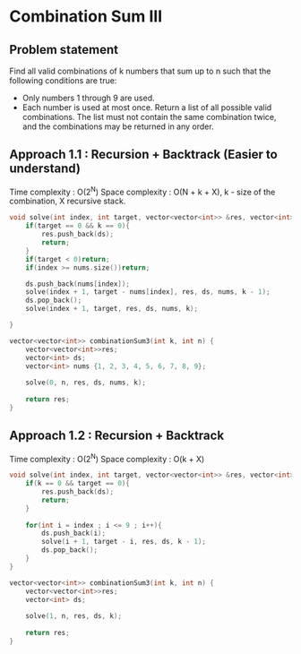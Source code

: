 # Combination Sum III

## Problem statement 

Find all valid combinations of k numbers that sum up to n such that the following conditions are true:
- Only numbers 1 through 9 are used.
- Each number is used at most once.
Return a list of all possible valid combinations. The list must not contain the same combination twice, and the combinations may be returned in any order.

## Approach 1.1 : Recursion + Backtrack (Easier to understand)

Time complexity : O(2<sup>N</sup>) 
Space complexity : O(N + k + X), k - size of the combination, X recursive stack.

```cpp
void solve(int index, int target, vector<vector<int>> &res, vector<int> &ds, vector<int> &nums, int k){
    if(target == 0 && k == 0){
        res.push_back(ds);
        return;
    }
    if(target < 0)return;
    if(index >= nums.size())return;

    ds.push_back(nums[index]);
    solve(index + 1, target - nums[index], res, ds, nums, k - 1);
    ds.pop_back();
    solve(index + 1, target, res, ds, nums, k);

}

vector<vector<int>> combinationSum3(int k, int n) {
    vector<vector<int>>res;
    vector<int> ds;
    vector<int> nums {1, 2, 3, 4, 5, 6, 7, 8, 9};
    
    solve(0, n, res, ds, nums, k);
    
    return res;
}
```

## Approach 1.2 : Recursion + Backtrack

Time complexity : O(2<sup>N</sup>) 
Space complexity : O(k + X)

```cpp
void solve(int index, int target, vector<vector<int>> &res, vector<int> &ds, int k){
    if(k == 0 && target == 0){
        res.push_back(ds);
        return;
    }
            
    for(int i = index ; i <= 9 ; i++){
        ds.push_back(i);
        solve(i + 1, target - i, res, ds, k - 1);
        ds.pop_back();
    }
}

vector<vector<int>> combinationSum3(int k, int n) {
    vector<vector<int>>res;
    vector<int> ds;
    
    solve(1, n, res, ds, k);
    
    return res;
}
```